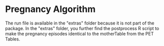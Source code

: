 # Pregnancy Algorithm
The run file is available in the "extras" folder because it is not part of the package. 
In the "extras" folder, you further find the postprocess R script to make the pregnancy episodes identical to the motherTable from the PET Tables.